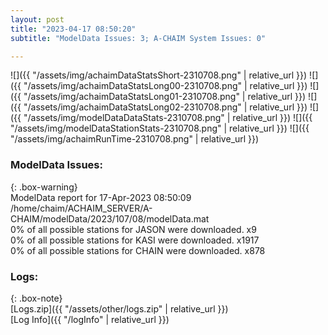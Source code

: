 ```yaml
---
layout: post
title: "2023-04-17 08:50:20"
subtitle: "ModelData Issues: 3; A-CHAIM System Issues: 0"

---
```


![]({{ "/assets/img/achaimDataStatsShort-2310708.png" | relative_url }})
![]({{ "/assets/img/achaimDataStatsLong00-2310708.png" | relative_url }})
![]({{ "/assets/img/achaimDataStatsLong01-2310708.png" | relative_url }})
![]({{ "/assets/img/achaimDataStatsLong02-2310708.png" | relative_url }})
![]({{ "/assets/img/modelDataDataStats-2310708.png" | relative_url }})
![]({{ "/assets/img/modelDataStationStats-2310708.png" | relative_url }})
![]({{ "/assets/img/achaimRunTime-2310708.png" | relative_url }})


### ModelData Issues:  
  
{: .box-warning}  
 ModelData report for 17-Apr-2023 08:50:09   
 /home/chaim/ACHAIM_SERVER/A-CHAIM/modelData/2023/107/08/modelData.mat   
 0% of all possible stations for JASON were downloaded. x9   
 0% of all possible stations for KASI were downloaded. x1917   
 0% of all possible stations for CHAIN were downloaded. x878   
  


### Logs:  
  
{: .box-note}  
[Logs.zip]({{ "/assets/other/logs.zip" | relative_url }})  
[Log Info]({{ "/logInfo" | relative_url }})  
